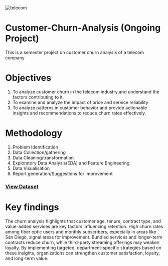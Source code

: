 ![telecom](https://github.com/user-attachments/assets/f79da395-7b9a-491c-b7d2-bcc10435f0fa)

# Customer-Churn-Analysis (Ongoing Project)
This is a semester project on customer churn analysis of a telecom company

# Objectives

<ol>
  <li>To analyze customer churn in the telecom industry and understand the factors contributing to it.</li>
  <li>To examine and analyze the impact of price and service reliability</li>
  <li>To analyze patterns in customer behavior and provide actionable insights and recommendations to reduce churn rates effectively.</li>
</ol>

# Methodology
<ol>
  <li>Problem Identification </li>
  <li>Data Collection/gathering</li>
  <li>Data Cleaning/transformation</li>
  <li>Exploratory Data Analysis(EDA) and Feature Engineering</li>
  <li>Data Visualisation</li>
  <li>Report generation/Suggestions for improvement</li>
</ol>

### <a href="https://accelerator.ca.analytics.ibm.com/bi/?perspective=authoring&pathRef=.public_folders%2FIBM%2BAccelerator%2BCatalog%2FContent%2FDAT00148&id=i9710CF25EF75468D95FFFC7D57D45204&objRef=i9710CF25EF75468D95FFFC7D57D45204&action=run&format=HTML&cmPropStr=%7B%22id%22%3A%22i9710CF25EF75468D95FFFC7D57D45204%22%2C%22type%22%3A%22reportView%22%2C%22defaultName%22%3A%22DAT00148%22%2C%22permissions%22%3A%5B%22execute%22%2C%22read%22%2C%22traverse%22%5D%7D">View Dataset</a>


# Key findings
The churn analysis highlights that customer age, tenure, contract type, and value-added
services are key factors influencing retention. High churn rates among fiber optic users and
monthly subscribers, especially in areas like San Diego, signal areas for improvement. Bundled
services and longer-term contracts reduce churn, while third-party streaming offerings may
weaken loyalty. By implementing targeted, department-specific strategies based on these
insights, organizations can strengthen customer satisfaction, loyalty, and long-term value.

